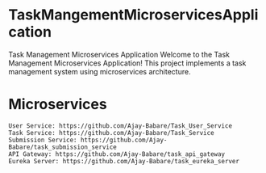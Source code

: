 # TaskMangementMicroservicesApplication

Task Management Microservices Application
Welcome to the Task Management Microservices Application! This project implements a task management system using microservices architecture.

# Microservices	
	User Service: https://github.com/Ajay-Babare/Task_User_Service
	Task Service: https://github.com/Ajay-Babare/Task_Service
	Submission Service: https://github.com/Ajay-Babare/task_submission_service
	API Gateway: https://github.com/Ajay-Babare/task_api_gateway
	Eureka Server: https://github.com/Ajay-Babare/task_eureka_server
